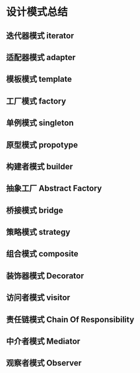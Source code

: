 # 设计模式总结

## 迭代器模式 iterator

## 适配器模式 adapter

## 模板模式 template

## 工厂模式 factory

## 单例模式 singleton

## 原型模式 propotype

## 构建者模式 builder

## 抽象工厂 Abstract Factory 

## 桥接模式 bridge

## 策略模式 strategy

## 组合模式 composite

## 装饰器模式 Decorator

## 访问者模式 visitor

## 责任链模式 Chain Of Responsibility

## 中介者模式 Mediator

## 观察者模式 Observer
